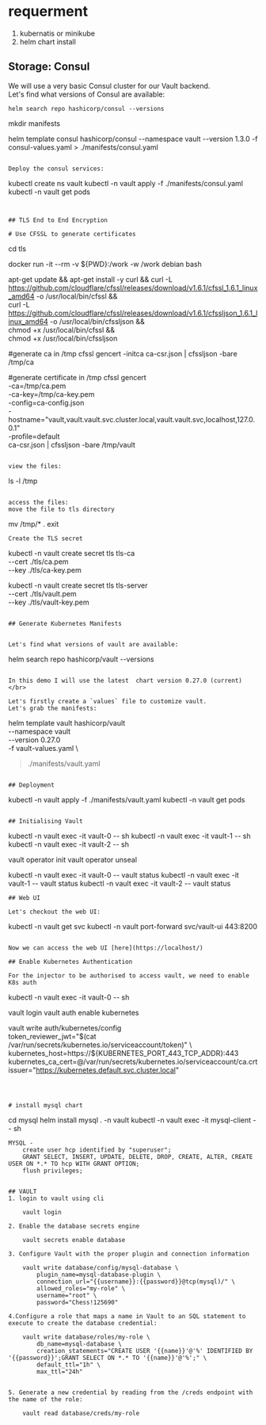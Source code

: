 # requerment 
1. kubernatis or minikube
2. helm chart install 


## Storage: Consul

We will use a very basic Consul cluster for our Vault backend. </br>
Let's find what versions of Consul are available:

```
helm search repo hashicorp/consul --versions

```

mkdir manifests

helm template consul hashicorp/consul  --namespace vault  --version 1.3.0 -f consul-values.yaml  > ./manifests/consul.yaml
```

Deploy the consul services:

```
kubectl create ns vault
kubectl -n vault apply -f ./manifests/consul.yaml
kubectl -n vault get pods
```


## TLS End to End Encryption

# Use CFSSL to generate certificates

```

cd tls

docker run -it --rm -v ${PWD}:/work -w /work debian bash

apt-get update && apt-get install -y curl &&
curl -L https://github.com/cloudflare/cfssl/releases/download/v1.6.1/cfssl_1.6.1_linux_amd64 -o /usr/local/bin/cfssl && \
curl -L https://github.com/cloudflare/cfssl/releases/download/v1.6.1/cfssljson_1.6.1_linux_amd64 -o /usr/local/bin/cfssljson && \
chmod +x /usr/local/bin/cfssl && \
chmod +x /usr/local/bin/cfssljson

#generate ca in /tmp
cfssl gencert -initca ca-csr.json | cfssljson -bare /tmp/ca

#generate certificate in /tmp
cfssl gencert \
  -ca=/tmp/ca.pem \
  -ca-key=/tmp/ca-key.pem \
  -config=ca-config.json \
  -hostname="vault,vault.vault.svc.cluster.local,vault.vault.svc,localhost,127.0.0.1" \
  -profile=default \
  ca-csr.json | cfssljson -bare /tmp/vault
```

view the files:

```
ls -l /tmp
```

access the files:
move the file to tls directory 
```
mv /tmp/* .
exit 
```
Create the TLS secret 

```
kubectl -n vault create secret tls tls-ca \
 --cert ./tls/ca.pem  \
 --key ./tls/ca-key.pem

kubectl -n vault create secret tls tls-server \
  --cert ./tls/vault.pem \
  --key ./tls/vault-key.pem
```

## Generate Kubernetes Manifests


Let's find what versions of vault are available:

```
helm search repo hashicorp/vault --versions
```

In this demo I will use the latest  chart version 0.27.0 (current) </br>

Let's firstly create a `values` file to customize vault.
Let's grab the manifests:

```
helm template vault hashicorp/vault \
  --namespace vault \
  --version 0.27.0 \
  -f vault-values.yaml \
  > ./manifests/vault.yaml
```

## Deployment

```
kubectl -n vault apply -f ./manifests/vault.yaml
kubectl -n vault get pods
```

## Initialising Vault

```
kubectl -n vault exec -it vault-0 -- sh
kubectl -n vault exec -it vault-1 -- sh
kubectl -n vault exec -it vault-2 -- sh

vault operator init
vault operator unseal

kubectl -n vault exec -it vault-0 -- vault status
kubectl -n vault exec -it vault-1 -- vault status
kubectl -n vault exec -it vault-2 -- vault status

```
## Web UI

Let's checkout the web UI:

```
kubectl -n vault get svc
kubectl -n vault port-forward svc/vault-ui 443:8200
```

Now we can access the web UI [here](https://localhost/)

## Enable Kubernetes Authentication

For the injector to be authorised to access vault, we need to enable K8s auth

```
kubectl -n vault exec -it vault-0 -- sh 

vault login
vault auth enable kubernetes

vault write auth/kubernetes/config \
token_reviewer_jwt="$(cat /var/run/secrets/kubernetes.io/serviceaccount/token)" \
kubernetes_host=https://${KUBERNETES_PORT_443_TCP_ADDR}:443 \
kubernetes_ca_cert=@/var/run/secrets/kubernetes.io/serviceaccount/ca.crt \
issuer="https://kubernetes.default.svc.cluster.local"
```



# install mysql chart

```
cd mysql
helm install mysql . -n vault
kubectl -n vault exec -it mysql-client -- sh

```
MYSQL - 
    create user hcp identified by "superuser";
    GRANT SELECT, INSERT, UPDATE, DELETE, DROP, CREATE, ALTER, CREATE USER ON *.* TO hcp WITH GRANT OPTION;
    flush privileges;
    

## VAULT 
1. login to vault using cli 

    vault login

2. Enable the database secrets engine 

    vault secrets enable database

3. Configure Vault with the proper plugin and connection information

    vault write database/config/mysql-database \
        plugin_name=mysql-database-plugin \
        connection_url="{{username}}:{{password}}@tcp(mysql)/" \
        allowed_roles="my-role" \
        username="root" \
        password="Chess!125690"

4.Configure a role that maps a name in Vault to an SQL statement to execute to create the database credential:

    vault write database/roles/my-role \
        db_name=mysql-database \
        creation_statements="CREATE USER '{{name}}'@'%' IDENTIFIED BY '{{password}}';GRANT SELECT ON *.* TO '{{name}}'@'%';" \
        default_ttl="1h" \
        max_ttl="24h"


5. Generate a new credential by reading from the /creds endpoint with the name of the role:
    
    vault read database/creds/my-role

